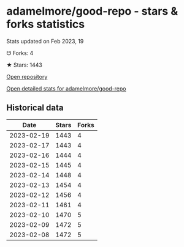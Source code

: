 # adamelmore/good-repo - stars & forks statistics

Stats updated on Feb 2023, 19

☋ Forks: 4

★ Stars: 1443

[Open repository](https://github.com/adamelmore/good-repo)

[Open detailed stats for adamelmore/good-repo](https://reviewgithub.com/rep/adamelmore/good-repo)

## Historical data
| Date | Stars | Forks |
|------|-------|-------|
| 2023-02-19 | 1443 | 4 | 
| 2023-02-17 | 1443 | 4 | 
| 2023-02-16 | 1444 | 4 | 
| 2023-02-15 | 1445 | 4 | 
| 2023-02-14 | 1448 | 4 | 
| 2023-02-13 | 1454 | 4 | 
| 2023-02-12 | 1456 | 4 | 
| 2023-02-11 | 1461 | 4 | 
| 2023-02-10 | 1470 | 5 | 
| 2023-02-09 | 1472 | 5 | 
| 2023-02-08 | 1472 | 5 | 

